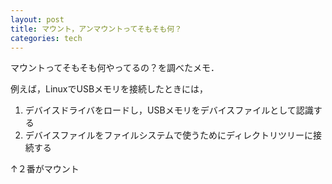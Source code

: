 ```yaml
---
layout: post
title: マウント，アンマウントってそもそも何？
categories: tech
---
```


マウントってそもそも何やってるの？を調べたメモ．

例えば，LinuxでUSBメモリを接続したときには，

1. デバイスドライバをロードし，USBメモリをデバイスファイルとして認識する
2. デバイスファイルをファイルシステムで使うためにディレクトリツリーに接続する

↑２番がマウント
